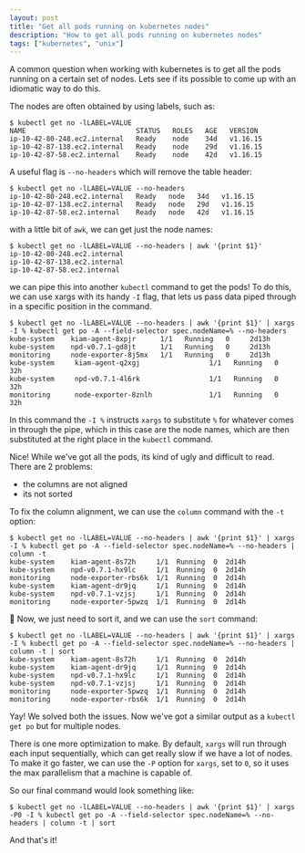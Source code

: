 ```yaml
---
layout: post
title: "Get all pods running on kubernetes nodes"
description: "How to get all pods running on kubernetes nodes"
tags: ["kubernetes", "unix"]
---
```


A common question when working with kubernetes is to get all the pods running on a certain set of nodes. Lets see if
its possible to come up with an idiomatic way to do this.

The nodes are often obtained by using labels, such as:

```
$ kubectl get no -lLABEL=VALUE
NAME                           STATUS   ROLES   AGE   VERSION
ip-10-42-80-248.ec2.internal   Ready    node    34d   v1.16.15
ip-10-42-87-138.ec2.internal   Ready    node    29d   v1.16.15
ip-10-42-87-58.ec2.internal    Ready    node    42d   v1.16.15
```
A useful flag is `--no-headers` which will remove the table header:

```
$ kubectl get no -lLABEL=VALUE --no-headers
ip-10-42-80-248.ec2.internal   Ready   node   34d   v1.16.15
ip-10-42-87-138.ec2.internal   Ready   node   29d   v1.16.15
ip-10-42-87-58.ec2.internal    Ready   node   42d   v1.16.15
```
with a little bit of `awk`, we can get just the node names:

```
$ kubectl get no -lLABEL=VALUE --no-headers | awk '{print $1}'
ip-10-42-80-248.ec2.internal
ip-10-42-87-138.ec2.internal
ip-10-42-87-58.ec2.internal
```
we can pipe this into another `kubectl` command to get the pods! To do this, we can use xargs with its handy `-I` flag,
that lets us pass data piped through in a specific position in the command.

```
$ kubectl get no -lLABEL=VALUE --no-headers | awk '{print $1}' | xargs -I % kubectl get po -A --field-selector spec.nodeName=% --no-headers
kube-system    kiam-agent-8xpjr      1/1   Running   0     2d13h
kube-system    npd-v0.7.1-gd8jt      1/1   Running   0     2d13h
monitoring     node-exporter-8j5mx   1/1   Running   0     2d13h
kube-system     kiam-agent-q2xgj                 1/1   Running   0     32h
kube-system     npd-v0.7.1-4l6rk                 1/1   Running   0     32h
monitoring      node-exporter-8znlh              1/1   Running   0     32h
```
In this command the `-I %` instructs `xargs` to substitute `%` for whatever comes in through the pipe, which in this
case are the node names, which are then substituted at the right place in the `kubectl` command.

Nice! While we've got all the pods, its kind of ugly and difficult to read. There are 2 problems:

* the columns are not aligned
* its not sorted

To fix the column alignment, we can use the `column` command with the `-t` option:

```
$ kubectl get no -lLABEL=VALUE --no-headers | awk '{print $1}' | xargs -I % kubectl get po -A --field-selector spec.nodeName=% --no-headers | column -t
kube-system    kiam-agent-8s72h     1/1  Running  0  2d14h
kube-system    npd-v0.7.1-hx9lc     1/1  Running  0  2d14h
monitoring     node-exporter-rbs6k  1/1  Running  0  2d14h
kube-system    kiam-agent-dr9jq     1/1  Running  0  2d14h
kube-system    npd-v0.7.1-vzjsj     1/1  Running  0  2d14h
monitoring     node-exporter-5pwzq  1/1  Running  0  2d14h
```
🎉
Now, we just need to sort it, and we can use the `sort` command:
```
$ kubectl get no -lLABEL=VALUE --no-headers | awk '{print $1}' | xargs -I % kubectl get po -A --field-selector spec.nodeName=% --no-headers | column -t | sort
kube-system    kiam-agent-8s72h     1/1  Running  0  2d14h
kube-system    kiam-agent-dr9jq     1/1  Running  0  2d14h
kube-system    npd-v0.7.1-hx9lc     1/1  Running  0  2d14h
kube-system    npd-v0.7.1-vzjsj     1/1  Running  0  2d14h
monitoring     node-exporter-5pwzq  1/1  Running  0  2d14h
monitoring     node-exporter-rbs6k  1/1  Running  0  2d14h
```
Yay! We solved both the issues. Now we've got a similar output as a `kubectl get po` but for multiple nodes.

There is one more optimization to make. By default, `xargs` will run through each input sequentially, which can get
really slow if we have a lot of nodes. To make it go faster, we can use the `-P` option for `xargs`, set to `0`, so
it uses the max parallelism that a machine is capable of.

So our final command would look something like:

```
$ kubectl get no -lLABEL=VALUE --no-headers | awk '{print $1}' | xargs -P0 -I % kubectl get po -A --field-selector spec.nodeName=% --no-headers | column -t | sort
```

And that's it!
